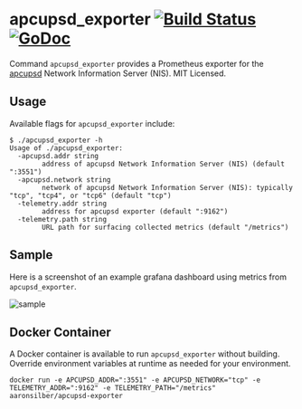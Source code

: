 apcupsd_exporter [![Build Status](https://travis-ci.org/mdlayher/apcupsd_exporter.svg?branch=master)](https://travis-ci.org/mdlayher/apcupsd_exporter) [![GoDoc](http://godoc.org/github.com/mdlayher/apcupsd_exporter?status.svg)](http://godoc.org/github.com/mdlayher/apcupsd_exporter)
================

Command `apcupsd_exporter` provides a Prometheus exporter for the
[apcupsd](http://www.apcupsd.org/) Network Information Server (NIS).
MIT Licensed.

Usage
-----

Available flags for `apcupsd_exporter` include:

```
$ ./apcupsd_exporter -h
Usage of ./apcupsd_exporter:
  -apcupsd.addr string
        address of apcupsd Network Information Server (NIS) (default ":3551")
  -apcupsd.network string
        network of apcupsd Network Information Server (NIS): typically "tcp", "tcp4", or "tcp6" (default "tcp")
  -telemetry.addr string
        address for apcupsd exporter (default ":9162")
  -telemetry.path string
        URL path for surfacing collected metrics (default "/metrics")
```

Sample
------

Here is a screenshot of an example grafana dashboard using metrics from
`apcupsd_exporter`.

![sample](https://cloud.githubusercontent.com/assets/1926905/18330011/55c49eca-7524-11e6-8152-717bf4bc75c0.png)

Docker Container
------

A Docker container is available to run `apcupsd_exporter` without building. Override environment variables at runtime as needed for your environment.

```
docker run -e APCUPSD_ADDR=":3551" -e APCUPSD_NETWORK="tcp" -e TELEMETRY_ADDR=":9162" -e TELEMETRY_PATH="/metrics" aaronsilber/apcupsd-exporter
```
